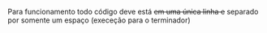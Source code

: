 Para funcionamento todo código deve está <s>em uma única linha e</s> separado por somente um espaço (execeção para o terminador)

